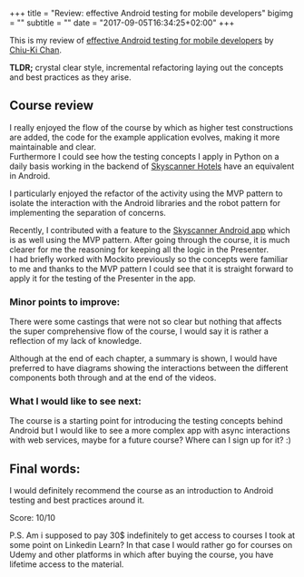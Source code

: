 +++
title = "Review: effective Android testing for mobile developers"
bigimg = ""
subtitle = ""
date = "2017-09-05T16:34:25+02:00"
+++

This is my review of [effective Android testing for mobile developers](https://www.linkedin.com/learning/effective-android-testing-for-mobile-developers/) by [Chiu-Ki Chan](https://twitter.com/chiuki).

**TLDR;** crystal clear style, incremental refactoring laying out the concepts and best practices as they arise.
<!--more-->

Course review
-------------

I really enjoyed the flow of the course by which as higher test constructions are added, the code for the example application evolves, making it more maintainable and clear.<br>
Furthermore I could see how the testing concepts I apply in Python on a daily basis working in the backend of [Skyscanner Hotels](https://www.skyscanner.net/hotels) have an equivalent in Android.

I particularly enjoyed the refactor of the activity using the MVP pattern to isolate the interaction with the Android libraries and the robot pattern for implementing the separation of concerns.

Recently, I contributed with a feature to the [Skyscanner Android app](https://play.google.com/store/apps/details?id=net.skyscanner.android.main&hl=en) which is as well using the MVP pattern.
After going through the course, it is much clearer for me the reasoning for keeping all the logic in the Presenter. <br>
I had briefly worked with Mockito previously so the concepts were familiar to me and thanks to the MVP pattern I could see that it is straight forward to apply it for the testing of the Presenter in the app.

### Minor points to improve:

There were some castings that were not so clear but nothing that affects the super comprehensive flow of the course, I would say it is rather a reflection of my lack of knowledge.

Although at the end of each chapter, a summary is shown, I would have preferred to have diagrams showing the interactions between the different components both through and at the end of the videos.

###  What I would like to see next:

The course is a starting point for introducing the testing concepts behind Android but I would like to see a more complex app with async interactions with web services, maybe for a future course? Where can I sign up for it? :)

Final words:
------------

I would definitely recommend the course as an introduction to Android testing and best practices around it.

Score: 10/10

P.S. Am i supposed to pay 30$ indefinitely to get access to courses I took at some point on Linkedin Learn? In that case I would rather go for courses on Udemy and other platforms in which after buying the course, you have lifetime access to the material.
